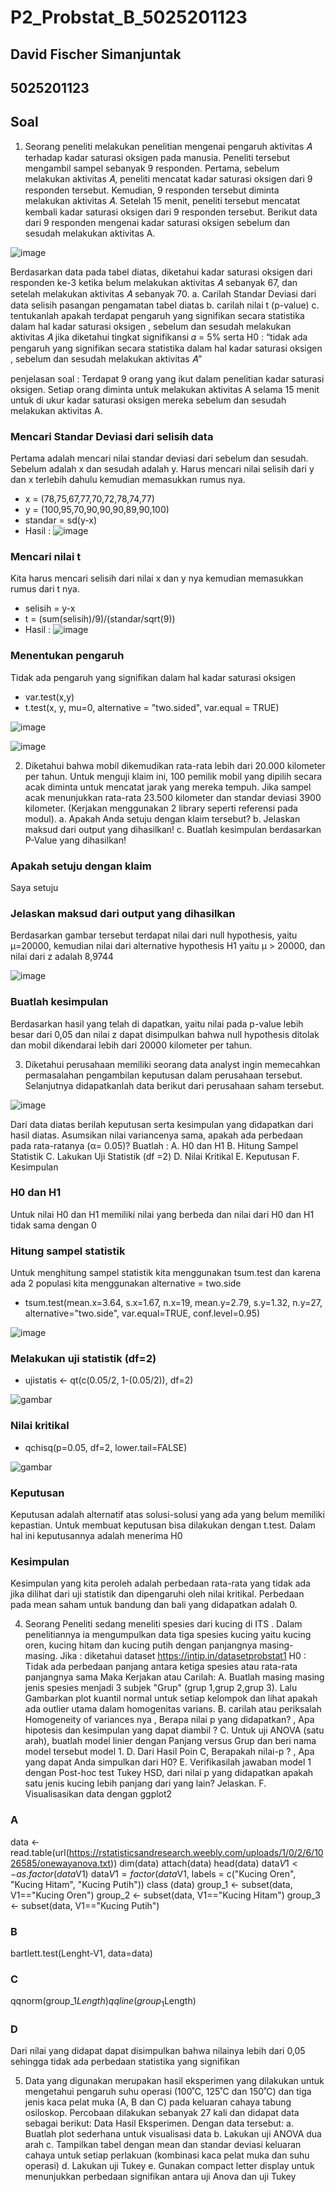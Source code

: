 # P2_Probstat_B_5025201123

## David Fischer Simanjuntak
## 5025201123

## Soal
1. Seorang peneliti melakukan penelitian mengenai pengaruh aktivitas 𝐴 terhadap
kadar saturasi oksigen pada manusia. Peneliti tersebut mengambil sampel
sebanyak 9 responden. Pertama, sebelum melakukan aktivitas 𝐴, peneliti mencatat
kadar saturasi oksigen dari 9 responden tersebut. Kemudian, 9 responden tersebut
diminta melakukan aktivitas 𝐴. Setelah 15 menit, peneliti tersebut mencatat kembali
kadar saturasi oksigen dari 9 responden tersebut. Berikut data dari 9 responden
mengenai kadar saturasi oksigen sebelum dan sesudah melakukan aktivitas A.

![image](https://user-images.githubusercontent.com/78857208/170870044-c11fbd63-2ee9-4e59-ac0a-da231e1b1278.png)

Berdasarkan data pada tabel diatas, diketahui kadar saturasi oksigen dari
responden ke-3 ketika belum melakukan aktivitas 𝐴 sebanyak 67, dan setelah
melakukan aktivitas 𝐴 sebanyak 70.
a. Carilah Standar Deviasi dari data selisih pasangan pengamatan tabel diatas
b. carilah nilai t (p-value)
c. tentukanlah apakah terdapat pengaruh yang signifikan secara statistika
dalam hal kadar saturasi oksigen , sebelum dan sesudah melakukan aktivitas 𝐴 jika diketahui tingkat signifikansi 𝛼 = 5% serta H0 : “tidak ada
pengaruh yang signifikan secara statistika dalam hal kadar saturasi oksigen , sebelum dan sesudah melakukan aktivitas 𝐴”

penjelasan soal : Terdapat 9 orang yang ikut dalam penelitian kadar saturasi oksigen. Setiap orang diminta untuk melakukan aktivitas A selama 15 menit untuk di ukur 
kadar saturasi oksigen mereka sebelum dan sesudah melakukan aktivitas A. 

### Mencari Standar Deviasi dari selisih data
Pertama adalah mencari nilai standar deviasi dari sebelum dan sesudah. Sebelum adalah x dan sesudah adalah y. Harus mencari nilai selisih dari y dan x terlebih dahulu 
kemudian memasukkan rumus nya.

  - x = (78,75,67,77,70,72,78,74,77) 
  - y = (100,95,70,90,90,90,89,90,100)
  - standar = sd(y-x)
  - Hasil : ![image](https://github.com/D-060103/P2_Probstat_B_5025201123/blob/main/Screenshot/1%20a.png)

### Mencari nilai t
Kita harus mencari selisih dari nilai x dan y nya kemudian memasukkan rumus dari t nya.
  - selisih = y-x
  - t = (sum(selisih)/9)/(standar/sqrt(9))
  - Hasil : ![image](https://github.com/D-060103/P2_Probstat_B_5025201123/blob/main/Screenshot/1%20b.png)

### Menentukan pengaruh
Tidak ada pengaruh yang signifikan dalam hal kadar saturasi oksigen

  - var.test(x,y)
  - t.test(x, y, mu=0, alternative = "two.sided", var.equal = TRUE)
  
  ![image](https://github.com/D-060103/P2_Probstat_B_5025201123/blob/main/Screenshot/1%20c.1.png)
  
  ![image](https://github.com/D-060103/P2_Probstat_B_5025201123/blob/main/Screenshot/1%20c.2.png)

2. Diketahui bahwa mobil dikemudikan rata-rata lebih dari 20.000 kilometer per tahun.
Untuk menguji klaim ini, 100 pemilik mobil yang dipilih secara acak diminta untuk
mencatat jarak yang mereka tempuh. Jika sampel acak menunjukkan rata-rata
23.500 kilometer dan standar deviasi 3900 kilometer. (Kerjakan menggunakan 2 library seperti referensi pada modul).
a. Apakah Anda setuju dengan klaim tersebut?
b. Jelaskan maksud dari output yang dihasilkan!
c. Buatlah kesimpulan berdasarkan P-Value yang dihasilkan!

### Apakah setuju dengan klaim
Saya setuju

### Jelaskan maksud dari output yang dihasilkan
Berdasarkan gambar tersebut terdapat nilai dari null hypothesis, yaitu μ=20000, kemudian nilai dari alternative hypothesis H1 yaitu μ > 20000, dan nilai dari z adalah 8,9744

![image](https://github.com/D-060103/P2_Probstat_B_5025201123/blob/main/Screenshot/2%20a.png)

### Buatlah kesimpulan
Berdasarkan hasil yang telah di dapatkan, yaitu nilai pada p-value lebih besar dari 0,05 dan nilai z dapat disimpulkan bahwa null hypothesis ditolak dan mobil dikendarai lebih dari 20000 kilometer per tahun.

3. Diketahui perusahaan memiliki seorang data analyst ingin memecahkan
permasalahan pengambilan keputusan dalam perusahaan tersebut. Selanjutnya
didapatkanlah data berikut dari perusahaan saham tersebut.

![image](https://user-images.githubusercontent.com/78857208/170870178-29df34d4-28f5-4373-bfba-64ba8b006a17.png)

Dari data diatas berilah keputusan serta kesimpulan yang didapatkan dari hasil
diatas. Asumsikan nilai variancenya sama, apakah ada perbedaan pada
rata-ratanya (α= 0.05)? Buatlah :
A. H0 dan H1
B. Hitung Sampel Statistik
C. Lakukan Uji Statistik (df =2)
D. Nilai Kritikal
E. Keputusan
F. Kesimpulan

### H0 dan H1
Untuk nilai H0 dan H1 memiliki nilai yang berbeda dan nilai dari H0 dan H1 tidak sama dengan 0

### Hitung sampel statistik
Untuk menghitung sampel statistik kita menggunakan tsum.test dan karena ada 2 populasi kita menggunakan alternative = two.side
  - tsum.test(mean.x=3.64, s.x=1.67, n.x=19, mean.y=2.79, s.y=1.32, n.y=27, alternative="two.side", var.equal=TRUE, conf.level=0.95)

![image](https://github.com/D-060103/P2_Probstat_B_5025201123/blob/main/Screenshot/3%20b.png)

### Melakukan uji statistik (df=2)
  - ujistatis <- qt(c(0.05/2, 1-(0.05/2)), df=2)

![gambar](https://github.com/D-060103/P2_Probstat_B_5025201123/blob/main/Screenshot/3%20c.png)

### Nilai kritikal
  - qchisq(p=0.05, df=2, lower.tail=FALSE)

![gambar](https://github.com/D-060103/P2_Probstat_B_5025201123/blob/main/Screenshot/3%20d.png)

### Keputusan
Keputusan adalah alternatif atas solusi-solusi yang ada yang belum memiliki kepastian. Untuk membuat keputusan bisa dilakukan dengan t.test. Dalam hal ini keputusannya adalah menerima H0

### Kesimpulan
Kesimpulan yang kita peroleh adalah perbedaan rata-rata yang tidak ada jika dilihat dari uji statistik dan dipengaruhi oleh nilai kritikal. Perbedaan pada mean saham untuk bandung dan bali yang didapatkan adalah 0.

4. Seorang Peneliti sedang meneliti spesies dari kucing di ITS . Dalam penelitiannya
ia mengumpulkan data tiga spesies kucing yaitu kucing oren, kucing hitam dan
kucing putih dengan panjangnya masing-masing.
Jika : diketahui dataset https://intip.in/datasetprobstat1
H0 : Tidak ada perbedaan panjang antara ketiga spesies atau rata-rata panjangnya sama
Maka Kerjakan atau Carilah:
A. Buatlah masing masing jenis spesies menjadi 3 subjek "Grup" (grup 1,grup
2,grup 3). Lalu Gambarkan plot kuantil normal untuk setiap kelompok dan
lihat apakah ada outlier utama dalam homogenitas varians.
B. carilah atau periksalah Homogeneity of variances nya , Berapa nilai p yang
didapatkan? , Apa hipotesis dan kesimpulan yang dapat diambil ?
C. Untuk uji ANOVA (satu arah), buatlah model linier dengan Panjang versus
Grup dan beri nama model tersebut model 1.
D. Dari Hasil Poin C, Berapakah nilai-p ? , Apa yang dapat Anda simpulkan
dari H0?
E. Verifikasilah jawaban model 1 dengan Post-hoc test Tukey HSD, dari nilai p
yang didapatkan apakah satu jenis kucing lebih panjang dari yang lain?
Jelaskan.
F. Visualisasikan data dengan ggplot2

### A
data <- read.table(url(https://rstatisticsandresearch.weebly.com/uploads/1/0/2/6/1026585/onewayanova.txt))
dim(data)
attach(data)
head(data)
data$V1 <- as.factor(data$V1)
data$V1 = factor(data$V1, labels = c("Kucing Oren", "Kucing Hitam", "Kucing Putih"))
class (data)
group_1 <- subset(data, V1=="Kucing Oren")
group_2 <- subset(data, V1=="Kucing Hitam")
group_3 <- subset(data, V1=="Kucing Putih")

### B
bartlett.test(Lenght-V1, data=data)

### C
qqnorm(group_1$Length)
qqline(group_1$Length)

### D
Dari nilai yang didapat dapat disimpulkan bahwa nilainya lebih dari 0,05 sehingga tidak ada perbedaan statistika yang signifikan

5. Data yang digunakan merupakan hasil eksperimen yang dilakukan untuk
mengetahui pengaruh suhu operasi (100˚C, 125˚C dan 150˚C) dan tiga jenis kaca
pelat muka (A, B dan C) pada keluaran cahaya tabung osiloskop. Percobaan
dilakukan sebanyak 27 kali dan didapat data sebagai berikut: Data Hasil
Eksperimen. Dengan data tersebut:
a. Buatlah plot sederhana untuk visualisasi data
b. Lakukan uji ANOVA dua arah
c. Tampilkan tabel dengan mean dan standar deviasi keluaran cahaya untuk
setiap perlakuan (kombinasi kaca pelat muka dan suhu operasi)
d. Lakukan uji Tukey
e. Gunakan compact letter display untuk menunjukkan perbedaan signifikan
antara uji Anova dan uji Tukey

